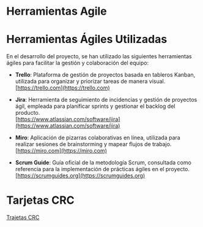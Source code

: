 # **Herramientas Agile**
# Herramientas Ágiles Utilizadas

En el desarrollo del proyecto, se han utilizado las siguientes herramientas ágiles para facilitar la gestión y colaboración del equipo:

- **Trello**: Plataforma de gestión de proyectos basada en tableros Kanban, utilizada para organizar y priorizar tareas de manera visual.  
  [https://trello.com](https://trello.com)

- **Jira**: Herramienta de seguimiento de incidencias y gestión de proyectos ágil, empleada para planificar sprints y gestionar el backlog del producto.  
  [https://www.atlassian.com/software/jira](https://www.atlassian.com/software/jira)

- **Miro**: Aplicación de pizarras colaborativas en línea, utilizada para realizar sesiones de brainstorming y mapear flujos de trabajo.  
  [https://miro.com](https://miro.com)

- **Scrum Guide**: Guía oficial de la metodología Scrum, consultada como referencia para la implementación de prácticas ágiles en el proyecto.  
  [https://scrumguides.org](https://scrumguides.org)

# **Tarjetas CRC**
[Trajetas CRC](https://github.com/santimarM/SistemaGestionTurnos/blob/main/TarjetasCRC.md)



